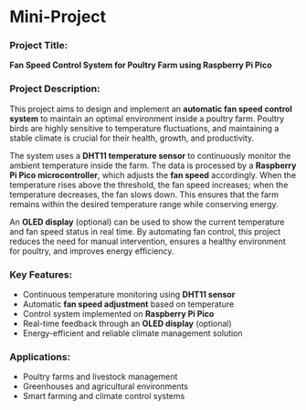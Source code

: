 # Mini-Project
### **Project Title:**

**Fan Speed Control System for Poultry Farm using Raspberry Pi Pico**

### **Project Description:**

This project aims to design and implement an **automatic fan speed control system** to maintain an optimal environment inside a poultry farm. Poultry birds are highly sensitive to temperature fluctuations, and maintaining a stable climate is crucial for their health, growth, and productivity.

The system uses a **DHT11 temperature sensor** to continuously monitor the ambient temperature inside the farm. The data is processed by a **Raspberry Pi Pico microcontroller**, which adjusts the **fan speed** accordingly. When the temperature rises above the threshold, the fan speed increases; when the temperature decreases, the fan slows down. This ensures that the farm remains within the desired temperature range while conserving energy.

An **OLED display** (optional) can be used to show the current temperature and fan speed status in real time. By automating fan control, this project reduces the need for manual intervention, ensures a healthy environment for poultry, and improves energy efficiency.

### **Key Features:**

* Continuous temperature monitoring using **DHT11 sensor**
* Automatic **fan speed adjustment** based on temperature
* Control system implemented on **Raspberry Pi Pico**
* Real-time feedback through an **OLED display** (optional)
* Energy-efficient and reliable climate management solution

### **Applications:**

* Poultry farms and livestock management
* Greenhouses and agricultural environments
* Smart farming and climate control systems
